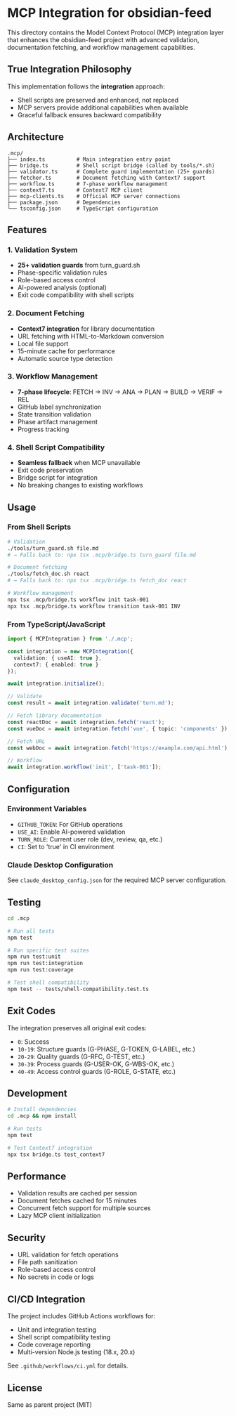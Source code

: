 # MCP Integration for obsidian-feed

This directory contains the Model Context Protocol (MCP) integration layer that enhances the obsidian-feed project with advanced validation, documentation fetching, and workflow management capabilities.

## True Integration Philosophy

This implementation follows the **integration** approach:

- Shell scripts are preserved and enhanced, not replaced
- MCP servers provide additional capabilities when available
- Graceful fallback ensures backward compatibility

## Architecture

```
.mcp/
├── index.ts          # Main integration entry point
├── bridge.ts         # Shell script bridge (called by tools/*.sh)
├── validator.ts      # Complete guard implementation (25+ guards)
├── fetcher.ts        # Document fetching with Context7 support
├── workflow.ts       # 7-phase workflow management
├── context7.ts       # Context7 MCP client
├── mcp-clients.ts    # Official MCP server connections
├── package.json      # Dependencies
└── tsconfig.json     # TypeScript configuration
```

## Features

### 1. Validation System

- **25+ validation guards** from turn_guard.sh
- Phase-specific validation rules
- Role-based access control
- AI-powered analysis (optional)
- Exit code compatibility with shell scripts

### 2. Document Fetching

- **Context7 integration** for library documentation
- URL fetching with HTML-to-Markdown conversion
- Local file support
- 15-minute cache for performance
- Automatic source type detection

### 3. Workflow Management

- **7-phase lifecycle**: FETCH → INV → ANA → PLAN → BUILD → VERIF → REL
- GitHub label synchronization
- State transition validation
- Phase artifact management
- Progress tracking

### 4. Shell Script Compatibility

- **Seamless fallback** when MCP unavailable
- Exit code preservation
- Bridge script for integration
- No breaking changes to existing workflows

## Usage

### From Shell Scripts

```bash
# Validation
./tools/turn_guard.sh file.md
# → Falls back to: npx tsx .mcp/bridge.ts turn_guard file.md

# Document fetching
./tools/fetch_doc.sh react
# → Falls back to: npx tsx .mcp/bridge.ts fetch_doc react

# Workflow management
npx tsx .mcp/bridge.ts workflow init task-001
npx tsx .mcp/bridge.ts workflow transition task-001 INV
```

### From TypeScript/JavaScript

```typescript
import { MCPIntegration } from './.mcp';

const integration = new MCPIntegration({
  validation: { useAI: true },
  context7: { enabled: true }
});

await integration.initialize();

// Validate
const result = await integration.validate('turn.md');

// Fetch library documentation
const reactDoc = await integration.fetch('react');
const vueDoc = await integration.fetch('vue', { topic: 'components' });

// Fetch URL
const webDoc = await integration.fetch('https://example.com/api.html');

// Workflow
await integration.workflow('init', ['task-001']);
```

## Configuration

### Environment Variables

- `GITHUB_TOKEN`: For GitHub operations
- `USE_AI`: Enable AI-powered validation
- `TURN_ROLE`: Current user role (dev, review, qa, etc.)
- `CI`: Set to 'true' in CI environment

### Claude Desktop Configuration

See `claude_desktop_config.json` for the required MCP server configuration.

## Testing

```bash
cd .mcp

# Run all tests
npm test

# Run specific test suites
npm run test:unit
npm run test:integration
npm run test:coverage

# Test shell compatibility
npm test -- tests/shell-compatibility.test.ts
```

## Exit Codes

The integration preserves all original exit codes:

- `0`: Success
- `10-19`: Structure guards (G-PHASE, G-TOKEN, G-LABEL, etc.)
- `20-29`: Quality guards (G-RFC, G-TEST, etc.)
- `30-39`: Process guards (G-USER-OK, G-WBS-OK, etc.)
- `40-49`: Access control guards (G-ROLE, G-STATE, etc.)

## Development

```bash
# Install dependencies
cd .mcp && npm install

# Run tests
npm test

# Test Context7 integration
npx tsx bridge.ts test_context7
```

## Performance

- Validation results are cached per session
- Document fetches cached for 15 minutes
- Concurrent fetch support for multiple sources
- Lazy MCP client initialization

## Security

- URL validation for fetch operations
- File path sanitization
- Role-based access control
- No secrets in code or logs

## CI/CD Integration

The project includes GitHub Actions workflows for:

- Unit and integration testing
- Shell script compatibility testing
- Code coverage reporting
- Multi-version Node.js testing (18.x, 20.x)

See `.github/workflows/ci.yml` for details.

## License

Same as parent project (MIT)
